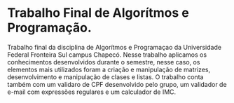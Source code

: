 # Trabalho Final de Algorítmos e Programação.

Trabalho final da disciplina de Algorítmos e Programaçao da Universidade Federal Fronteira Sul campus Chapecó. Nesse trabalho aplicamos os conhecimentos desenvolvidos durante o semestre, nesse caso, os elementos mais utilizados foram a criação e manipulação de matrizes, desenvolvimento e manipulação de clases e listas. O trabalho conta também com um validaro de CPF desenvolvido pelo grupo, um validador de e-mail com expressões regulares e um calculador de IMC.  
